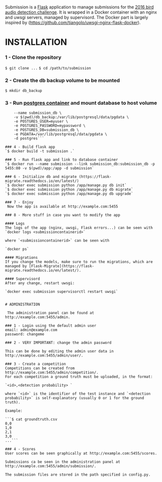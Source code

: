 Submission is a [Flask](http://flask.pocoo.org/) application to manage submissions for the [2016 bird audio detection challenge](http://machine-listening.eecs.qmul.ac.uk/bird-audio-detection-challenge/). 
It is wrapped in a Docker container with an nginx and uwsgi servers, managed by supervisord. The Docker part is largely inspired by (https://github.com/tiangolo/uwsgi-nginx-flask-docker).

# INSTALLATION
 
### 1 - Clone the repository
`$ git clone ...`
`$ cd /path/to/submission`
 
### 2 - Create the db backup volume to be mounted
`$ mkdir db_backup`

### 3 - Run [postgres container](https://hub.docker.com/_/postgres/) and mount database to host volume
```$ docker run \
    --name submission_db \
    -v $(pwd)/db_backup:/var/lib/postgresql/data/pgdata \
    -e POSTGRES_USER=myuser \
    -e POSTGRES_PASSWORD=mypassword \
    -e POSTGRES_DB=submission_db \
    -e PGDATA=/var/lib/postgresql/data/pgdata \
    -d postgres```
 
### 4 - Build flask app
`$ docker build -t submission .`
 
### 5 - Run flask app and link to database container
`$ docker run --name submission --link submission_db:submission_db -p 5455:80 -v $(pwd)/app:/app -d submission`
 
### 6 - Initialize db and migrate (https://flask-migrate.readthedocs.io/en/latest/)
`$ docker exec submission python /app/manage.py db init`
`$ docker exec submission python /app/manage.py db migrate`
`$ docker exec submission python /app/manage.py db upgrade`
 
### 7 - Enjoy
 Now the app is available at http://example.com:5455

### 8 - More stuff in case you want to modify the app

#### Logs
The logs of the app (nginx, uwsgi, Flask errors...) can be seen with
`docker logs <submissioncontainerid>`

where `<submissioncontainerid>` can be seen with

`docker ps`

#### Migrations
If you change the models, make sure to run the migrations, which are managed by [Flask-Migrate](https://flask-migrate.readthedocs.io/en/latest/).

#### Supervisord
After any change, restart uwsgi:

`docker exec submission supervisorctl restart uwsgi`

 
# ADMINISTRATION
 
 The administration panel can be found at http://example.com:5455/admin.
 
### 1 - Login using the default admin user
email: admin@example.com
password: changeme
 
### 2 - VERY IMPORTANT: change the admin password

This can be done by editing the admin user data in http://example.com:5455/admin/user/.
 
### 3 - Create a competition
Competitions can be created from http://example.com:5455/admin/competition/. 
For each competition a ground truth must be uploaded, in the format: 
 
`<id>,<detection probability> `
 
where `<id>` is the identifier of the test instance and `<detection probability>` is self-explanatory (usually 0 or 1 for the ground truth). 
 
Example: 
 
```$ cat groundtruth.csv
0,0 
1,0 
2,1 
3,0 
...```

### 4 - Scores
User scores can be seen graphically at http://example.com:5455/scores.

Submissions ca be seen in the administration panel at http://example.com:5455/admin/submission/.

The submission files are stored in the path specified in config.py.
